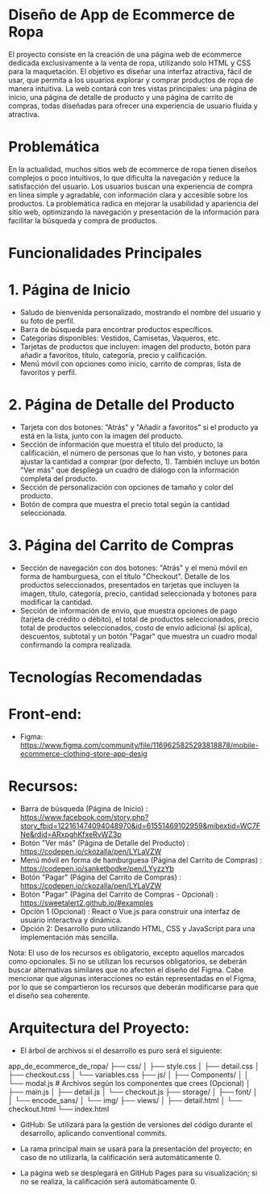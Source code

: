 # Diseño de App de Ecommerce de Ropa

El proyecto consiste en la creación de una página web de ecommerce dedicada exclusivamente a la venta de ropa, utilizando solo HTML y CSS para la maquetación. El objetivo es diseñar una interfaz atractiva, fácil de usar, que permita a los usuarios explorar y comprar productos de ropa de manera intuitiva. La web contará con tres vistas principales: una página de inicio, una página de detalle de producto y una página de carrito de compras, todas diseñadas para ofrecer una experiencia de usuario fluida y atractiva.


# Problemática

En la actualidad, muchos sitios web de ecommerce de ropa tienen diseños complejos o poco intuitivos, lo que dificulta la navegación y reduce la satisfacción del usuario. Los usuarios buscan una experiencia de compra en línea simple y agradable, con información clara y accesible sobre los productos. La problemática radica en mejorar la usabilidad y apariencia del sitio web, optimizando la navegación y presentación de la información para facilitar la búsqueda y compra de productos.


# Funcionalidades Principales

# 1. Página de Inicio

  - Saludo de bienvenida personalizado, mostrando el nombre del usuario y su foto de perfil.
  - Barra de búsqueda para encontrar productos específicos.
  - Categorías disponibles: Vestidos, Camisetas, Vaqueros, etc.
  - Tarjetas de productos que incluyen: imagen del producto, botón para añadir a favoritos, título, categoría, precio y calificación.
  - Menú móvil con opciones como inicio, carrito de compras, lista de favoritos y perfil.

# 2. Página de Detalle del Producto

  - Tarjeta con dos botones: "Atrás" y "Añadir a favoritos" si el producto ya está en la lista, junto con la imagen del producto.
  - Sección de información que muestra el título del producto, la calificación, el número de personas que lo han visto, y botones para ajustar la cantidad a comprar (por defecto, 1). También incluye un botón "Ver más" que despliega un cuadro de diálogo con la información completa del producto.
  - Sección de personalización con opciones de tamaño y color del producto.
  - Botón de compra que muestra el precio total según la cantidad seleccionada.

# 3. Página del Carrito de Compras

  - Sección de navegación con dos botones: "Atrás" y el menú móvil en forma de hamburguesa, con el título "Checkout".
Detalle de los productos seleccionados, presentados en tarjetas que incluyen la imagen, título, categoría, precio, cantidad seleccionada y botones para modificar la cantidad.
  - Sección de información de envío, que muestra opciones de pago (tarjeta de crédito o débito), el total de productos seleccionados, precio total de productos seleccionados, costo de envío adicional (si aplica), descuentos, subtotal y un botón "Pagar" que muestra un cuadro modal confirmando la compra realizada.


# Tecnologías Recomendadas

# Front-end: 

  - Figma: https://www.figma.com/community/file/1169625825293818878/mobile-ecommerce-clothing-store-app-desig

# Recursos:

  - Barra de búsqueda (Página de Inicio) : https://www.facebook.com/story.php?story_fbid=122161474094048970&id=61551469102959&mibextid=WC7FNe&rdid=ARxpghKfxeRvWZ3p
  - Botón "Ver más" (Página de Detalle del Producto) : https://codepen.io/ckozalla/pen/LYLaVZW
  - Menú móvil en forma de hamburguesa (Página del Carrito de Compras) : https://codepen.io/sanketbodke/pen/LYyzzYb
  - Botón "Pagar" (Página del Carrito de Compras) :  https://codepen.io/ckozalla/pen/LYLaVZW
  - Botón "Pagar" (Página del Carrito de Compras - Opcional) : https://sweetalert2.github.io/#examples
  - Opción 1 (Opcional) : React o Vue.js para construir una interfaz de usuario interactiva y dinámica.
  - Opción 2: Desarrollo puro utilizando HTML, CSS y JavaScript para una implementación más sencilla.


Nota: El uso de los recursos es obligatorio, excepto aquellos marcados como opcionales. Si no se utilizan los recursos obligatorios, se deberán buscar alternativas similares que no afecten el diseño del Figma. Cabe mencionar que algunas interacciones no están representadas en el Figma, por lo que se compartieron los recursos que deberán modificarse para que el diseño sea coherente.


# Arquitectura del Proyecto: 

  - El árbol de archivos si el desarrollo es puro será el siguiente:
        
app_de_ecommerce_de_ropa/
├── css/
│   ├── style.css
│   ├── detail.css
│   ├── checkout.css
│   └── variables.css
├── js/
│   ├── Components/
│   │   └── modal.js  # Archivos según los componentes que crees (Opcional)
│   ├── main.js
│   ├── detail.js
│   └── checkout.js
├── storage/
│   ├── font/
│   │   └── encode_sans/
│   └── img/
├── views/
│   ├── detail.html
│   └── checkout.html
└── index.html

- GitHub: Se utilizará para la gestión de versiones del código durante el desarrollo, aplicando conventional commits.

- La rama principal main se usará para la presentación del proyecto; en caso de no utilizarla, la calificación será automáticamente 0.

- La página web se desplegará en GitHub Pages para su visualización; si no se realiza, la calificación será automáticamente 0.
